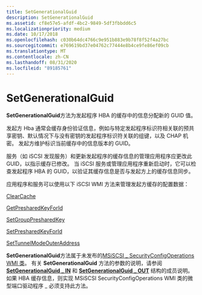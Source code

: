 ```yaml
---
title: SetGenerationalGuid
description: SetGenerationalGuid
ms.assetid: cf8e57e5-afdf-4bc2-9849-5df3fbbdd6c5
ms.localizationpriority: medium
ms.date: 10/17/2018
ms.openlocfilehash: c030b64dc4766c9e951b883e9b78f8f52f4a27bc
ms.sourcegitcommit: e769619bd37e04762c77444e8b4ce9fe86ef09cb
ms.translationtype: MT
ms.contentlocale: zh-CN
ms.lasthandoff: 08/31/2020
ms.locfileid: "89185761"
---
```

# <a name="setgenerationalguid"></a>SetGenerationalGuid


**SetGenerationalGuid**方法为发起程序 HBA 的缓存中的信息分配新的 GUID 值。

发起方 Hba 通常会缓存身份验证信息，例如与特定发起程序标识符相关联的预共享密钥、默认情况下与没有密钥的发起程序标识符关联的组键，以及 CHAP 机密。 发起方维护标识当前缓存中的信息版本的 GUID。

服务（如 iSCSI 发现服务）和更新发起程序的缓存信息的管理应用程序应更改此 GUID，以指示缓存已修改。 当 iSCSI 服务或管理应用程序重新启动时，它可以检查发起程序 HBA 的 GUID，以验证其缓存信息是否与发起方上的缓存信息同步。

应用程序和服务可以使用以下 iSCSI WMI 方法来管理发起方缓存的配置数据：

[ClearCache](clearcache.md)

[GetPresharedKeyForId](getpresharedkeyforid.md)

[SetGroupPresharedKey](setgrouppresharedkey.md)

[SetPresharedKeyForId](setpresharedkeyforid.md)

[SetTunnelModeOuterAddress](settunnelmodeouteraddress.md)

**SetGenerationalGuid**方法属于未发布的[MSiSCSI \_ SecurityConfigOperations WMI 类](msiscsi-securityconfigoperations-wmi-class.md)。 有关 **SetGenerationalGuid** 方法的参数的说明，请参阅 [**SetGenerationalGuid \_ IN**](/windows-hardware/drivers/ddi/iscsiop/ns-iscsiop-_setgenerationalguid_in) 和 [**SetGenerationalGuid \_ OUT**](/windows-hardware/drivers/ddi/iscsiop/ns-iscsiop-_setgenerationalguid_out) 结构的成员说明。 如果 HBA 缓存信息，则实现 MSiSCSI SecurityConfigOperations WMI 类的微型端口驱动程序 \_ 必须支持此方法。

 

